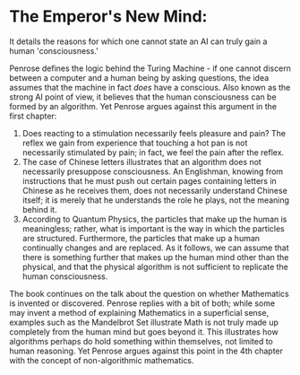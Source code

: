 # The Emperor's New Mind:

It details the reasons for which one cannot state an AI can truly gain a human 'consciousness.'

Penrose defines the logic behind the Turing Machine - if one cannot discern between a computer and a human being by asking questions, the idea assumes that the machine in fact *does* have a conscious. Also known as the strong AI point of view, it believes that the human consciousness can be formed by an algorithm. Yet Penrose argues against this argument in the first chapter:

1. Does reacting to a stimulation necessarily feels pleasure and pain? The reflex we gain from experience that touching a hot pan is not necessarily stimulated by pain; in fact, we feel the pain after the reflex. 
2. The case of Chinese letters illustrates that an algorithm does not necessarily presuppose consciousness. An Englishman, knowing from instructions that he must push out certain pages containing letters in Chinese as he receives them, does not necessarily understand Chinese itself; it is merely that he understands the role he plays, not the meaning behind it. 
3. According to Quantum Physics, the particles that make up the human is meaningless; rather, what is important is the way in which the particles are structured. Furthermore, the particles that make up a human continually changes and are replaced. As it follows, we can assume that there is something further that makes up the human mind other than the physical, and that the physical algorithm is not sufficient to replicate the human consciousness. 

The book continues on the talk about the question on whether Mathematics is invented or discovered. Penrose replies with a bit of both; while some may invent a method of explaining Mathematics in a superficial sense, examples such as the Mandelbrot Set illustrate Math is not truly made up completely from the human mind but goes beyond it. This illustrates how algorithms perhaps do hold something within themselves, not limited to human reasoning. Yet Penrose argues against this point in the 4th chapter with the concept of non-algorithmic mathematics.